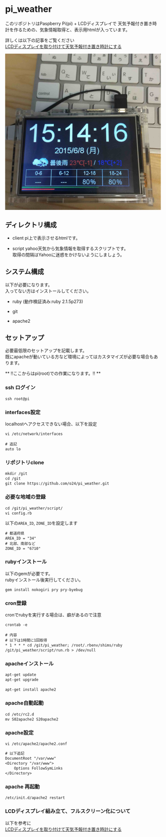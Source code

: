 # pi_weather
このリポジトリはPaspberry Pi(pi) + LCDディスプレイで 天気予報付き置き時計を作るための、気象情報取得と、表示用htmlが入っています。

詳しくは以下の記事をご覧ください  
[LCDディスプレイを取り付けて天気予報付き置き時計にする](http://blog.o24.me/?p=749)

![./docs/thumb.jpg](./docs/thumb.jpg)

## ディレクトリ構成
* client
pi上で表示させるhtmlです。

* script
yahoo天気から気象情報を取得するスクリプトです。  
取得の間隔はYahooに迷惑をかけないようにしましょう。

## システム構成
以下が必要になります。  
入ってない方はインストールしてください。

* ruby (動作検証済み:ruby 2.1.5p273)

* git

* apache2

## セットアップ
必要最低限のセットアップを記載します。  
既にapacheが動いている方など環境によってはカスタマイズが必要な場合もあります。

** !!ここからはpi(root)での作業になります。!! **

### ssh ログイン
```
ssh root@pi
```

### interfaces設定
localhostへアクセスできない場合、以下を設定

```
vi /etc/network/interfaces

# 追記
auto lo
```

### リポジトリclone
```
mkdir /git
cd /git
git clone https://github.com/o24/pi_weather.git
```

### 必要な地域の登録
```
cd /git/pi_weather/script/
vi config.rb
```

以下の`AREA_ID`, `ZONE_ID`を設定します
```
# 都道府県
AREA_ID = "34"
# 北部、南部など
ZONE_ID = "6710"
```

### rubyインストール
以下のgemが必要です。  
rubyインストール後実行してください。

```
gem install nokogiri pry pry-byebug
```

### cron登録
cronでrubyを実行する場合は、癖があるので注意
```
crontab -e

# 内容
# 以下は1時間に1回取得
* 1 * * * cd /git/pi_weather; /root/.rbenv/shims/ruby /git/pi_weather/script/run.rb > /dev/null
```

### apacheインストール
```
apt-get update
apt-get upgrade

apt-get install apache2

```

### apache自動起動
```
cd /etc/rc2.d
mv S02apache2 S20apache2
```

### apache設定

```
vi /etc/apache2/apache2.conf

```

```
# 以下追記
DocumentRoot "/var/www"
<Directory "/var/www">
    Options FollowSymLinks
</Directory>

```

### apache 再起動
```
/etc/init.d/apache2 restart
```

### LCDディスプレイ組み立て、フルスクリーン化について
以下を参考に    
[LCDディスプレイを取り付けて天気予報付き置き時計にする](http://blog.o24.me/?p=749)
